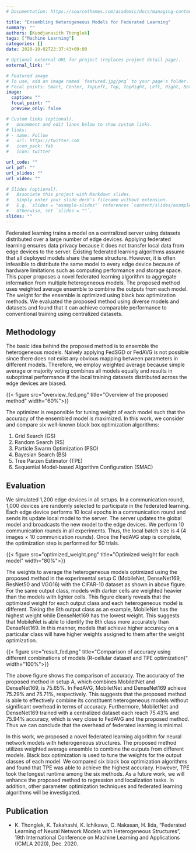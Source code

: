```yaml
---
# Documentation: https://sourcethemes.com/academic/docs/managing-content/

title: "Ensembling Heterogeneous Models for Federated Learning"
summary: ""
authors: [Kundjanasith Thonglek]
tags: ["Machine Learning"]
categories: []
date: 2020-10-02T23:37:43+09:00

# Optional external URL for project (replaces project detail page).
external_link: ""

# Featured image
# To use, add an image named `featured.jpg/png` to your page's folder.
# Focal points: Smart, Center, TopLeft, Top, TopRight, Left, Right, BottomLeft, Bottom, BottomRight.
image:
  caption: ""
  focal_point: ""
  preview_only: false

# Custom links (optional).
#   Uncomment and edit lines below to show custom links.
# links:
# - name: Follow
#   url: https://twitter.com
#   icon_pack: fab
#   icon: twitter

url_code: ""
url_pdf: ""
url_slides: ""
url_video: ""

# Slides (optional).
#   Associate this project with Markdown slides.
#   Simply enter your slide deck's filename without extension.
#   E.g. `slides = "example-slides"` references `content/slides/example-slides.md`.
#   Otherwise, set `slides = ""`.
slides: ""
---
```


Federated learning trains a model on a centralized server using datasets distributed over a large number of edge
devices. Applying federated learning ensures data privacy because it does not transfer local data from edge devices to the
server. Existing federated learning algorithms assume that all deployed models share the same structure. However, it is often
infeasible to distribute the same model to every edge device because of hardware limitations such as computing performance
and storage space. This paper proposes a novel federated learning algorithm to aggregate information from multiple heterogeneous
models. The proposed method uses weighted average ensemble to combine the outputs from each model. The weight for the
ensemble is optimized using black box optimization methods. We evaluated the proposed method using diverse models and
datasets and found that it can achieve comparable performance to conventional training using centralized datasets.

## Methodology

The basic idea behind the proposed method is to ensemble the heterogeneous models. Naively applying FedSGD
or FedAVG is not possible since there does not exist any obvious mapping between parameters in different models.
Therefore, we employ weighted average because simple average or majority voting combines all models equally and results in suboptimal performance if the local training datasets distributed across the edge devices are biased.

{{< figure src="overview_fed.png" title="Overview of the proposed method" width="60%">}}

The optimizer is responsible for tuning weight of each model such that the accuracy of the ensembled model is maximized. In this work, we consider and compare six well-known black box optimization algorithms:

1. Grid Search (GS) 
2. Random Search (RS)  
3. Particle Swarm Optimization (PSO) 
4. Bayesian Search (BS) 
5. Tree Parzen Estimator (TPE)
6. Sequential Model-based Algorithm Configuration (SMAC) 

## Evaluation

We simulated 1,200 edge devices in all setups. In a communication round, 1,000 devices are randomly selected to participate in the federated learning. Each edge device performs 10 local epochs in a communication round and sends its update local model to the server. The server updates the global model and broadcasts the new model to the edge devices. We perform 10 communication rounds in all experiments. Thus, the local batch size is 4 (4 images × 10 communication rounds). Once the FedAVG step is complete, the optimization step is performed for 50 trials.

{{< figure src="optimized_weight.png" title="Optimized weight for each model" width="80%">}}

The weights to average the heterogeneous models optimized using the proposed method in the experimental setup C (MobileNet, DenseNet169, ResNet50 and VGG16) with the CIFAR-10 dataset as shown in above figure. For the same output class, models with darker cells are weighted heavier than the models with lighter cells. This figure clearly reveals that the
optimized weight for each output class and each heterogeneous model is different. Taking the 8th output class as an example,
MobileNet has the highest weight while DenseNet169 has the lowest weight. This suggests that MobileNet is able to identify the 8th class more accurately than DenseNet169. In this manner, models that achieve higher accuracy on a particular class will have higher weights assigned to them after the weight optimization.

{{< figure src="result_fed.png" title="Comparison of accuracy using different combinations of models (R-cellular dataset and TPE optimization)" width="100%">}}

The above figure shows the comparison of accuracy. The accuracy of the proposed method in setup A, which combines MobiletNet and DenseNet169, is 75.65%. In FedAVG, MobiletNet and DenseNet169 achieve 75.29% and 75.71%, respectively. This suggests that the proposed method is able to effectively combine its constituent heterogeneous models without significant overhead in terms of accuracy. Furthermore, MobiletNet and DenseNet169 trained with a centralized dataset each reach 75.43% and 75.94% accuracy, which is very close to FedAVG and the proposed method. Thus we can conclude that the overhead of federated learning is minimal.

In this work, we proposed a novel federated learning algorithm for neural network models with heterogeneous structures. The proposed method utilizes weighted average ensemble to combine the outputs from different models. Black box
optimization is used to tune the weights for the output classes of each model. We compared six black box optimization
algorithms and found that TPE was able to achieve the highest accuracy. However, TPE took the longest runtime among the six methods. As a future work, we will enhance the proposed method to regression and localization tasks. In addition, other parameter optimization techniques and federated learning algorithms will be investigated.


## Publication
- K. Thonglek, K. Takahashi, K. Ichikawa, C. Nakasan, H. Iida, “Federated Learning of Neural Network Models with Heterogeneous Structures”, 19th International Conference on Machine Learning and Applications (ICMLA 2020), Dec. 2020. 
